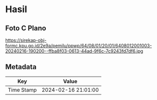 # Hasil

## Foto C Plano

https://sirekap-obj-formc.kpu.go.id/2e9a/pemilu/ppwp/64/08/01/20/01/6408012001003-20240216-190200--ffba8f03-0613-44ad-9f6c-7c9243fd7df6.jpg


## Metadata

| Key        | Value               |
| ---------- | ------------------- |
| Time Stamp | 2024-02-16 21:01:00 |



